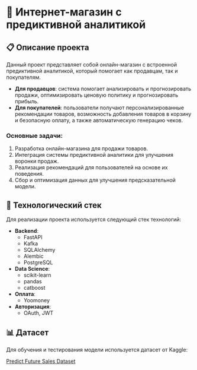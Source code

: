 # 🛒 Интернет-магазин с предиктивной аналитикой

## 📋 Описание проекта

Данный проект представляет собой онлайн-магазин с встроенной предиктивной аналитикой, который помогает как продавцам, так и покупателям. 

- **Для продавцов**: система помогает анализировать и прогнозировать продажи, оптимизировать ценовую политику и прогнозировать прибыль.
- **Для покупателей**: пользователи получают персонализированные рекомендации товаров, возможность добавления товаров в корзину и безопасную оплату, а также автоматическую генерацию чеков.

### Основные задачи:
1. Разработка онлайн-магазина для продажи товаров.
2. Интеграция системы предиктивной аналитики для улучшения воронки продаж.
3. Реализация рекомендаций для пользователей на основе их поведения.
4. Сбор и оптимизация данных для улучшения предсказательной модели.

## 🔧 Технологический стек

Для реализации проекта используется следующий стек технологий:

- **Backend**: 
  - FastAPI
  - Kafka
  - SQLAlchemy
  - Alembic
  - PostgreSQL
- **Data Science**:
  - scikit-learn
  - pandas
  - catboost
- **Оплата**:
  - Yoomoney
- **Авторизация**:
  - OAuth, JWT

## 📊 Датасет

Для обучения и тестирования модели используется датасет от Kaggle:

[Predict Future Sales Dataset](https://www.kaggle.com/competitions/competitive-data-science-predict-future-sales/data)
